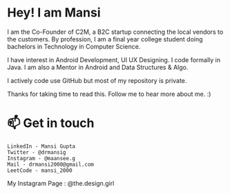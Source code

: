 # Hey! I am Mansi

I am the Co-Founder of C2M, a B2C startup connecting the local vendors to the customers. By profession, I am a final year college student doing bachelors in Technology in Computer Science.

I have interest in Android Development, UI UX Designing. I code formally in Java. I am also a Mentor in Android and Data Structures & Algo.

I actively code use GitHub but most of my repository is private.

Thanks for taking time to read this. Follow me to hear more about me. :)

# 📫 Get in touch
    LinkedIn - Mansi Gupta
    Twitter - @drmansig
    Instagram - @maansee.g
    Mail - drmansi2000@gmail.com
    LeetCode - mansi_2000

My Instagram Page : @the.design.girl
